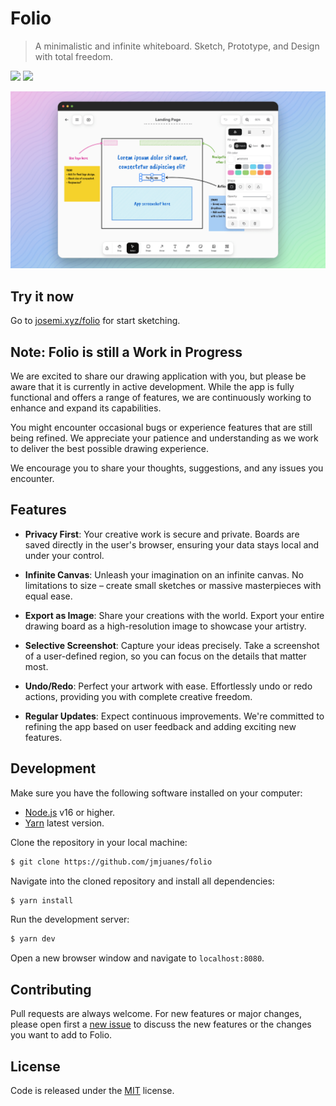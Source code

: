 # Folio

> A minimalistic and infinite whiteboard. Sketch, Prototype, and Design with total freedom.

![](https://badgen.net/github/license/jmjuanes/folio?labelColor=1d2734&color=21bf81)
![](https://badgen.net/badge/PRs/welcome/codecake?labelColor=1d2734&color=21bf81)

[![Folio Cover](./assets/folio-github-cover.png)](https://www.josemi.xyz/folio)

## Try it now

Go to [josemi.xyz/folio](https://www.josemi.xyz/folio) for start sketching.

## Note: Folio is still a Work in Progress

We are excited to share our drawing application with you, but please be aware that it is currently in active development. While the app is fully functional and offers a range of features, we are continuously working to enhance and expand its capabilities.

You might encounter occasional bugs or experience features that are still being refined. We appreciate your patience and understanding as we work to deliver the best possible drawing experience.

We encourage you to share your thoughts, suggestions, and any issues you encounter.

## Features

- **Privacy First**: Your creative work is secure and private. Boards are saved directly in the user's browser, ensuring your data stays local and under your control.

- **Infinite Canvas**: Unleash your imagination on an infinite canvas. No limitations to size – create small sketches or massive masterpieces with equal ease.

- **Export as Image**: Share your creations with the world. Export your entire drawing board as a high-resolution image to showcase your artistry.

- **Selective Screenshot**: Capture your ideas precisely. Take a screenshot of a user-defined region, so you can focus on the details that matter most.

- **Undo/Redo**: Perfect your artwork with ease. Effortlessly undo or redo actions, providing you with complete creative freedom.

- **Regular Updates**: Expect continuous improvements. We're committed to refining the app based on user feedback and adding exciting new features.

## Development

Make sure you have the following software installed on your computer: 

- [Node.js](https://nodejs.org) v16 or higher.
- [Yarn](https://classic.yarnpkg.com/lang/en/) latest version.

Clone the repository in your local machine:

```bash
$ git clone https://github.com/jmjuanes/folio
```

Navigate into the cloned repository and install all dependencies:

```bash
$ yarn install
```

Run the development server:

```bash
$ yarn dev
```

Open a new browser window and navigate to `localhost:8080`.

## Contributing

Pull requests are always welcome. For new features or major changes, please open first a [new issue](https://github.com/jmjuanes/folio/issues) to discuss the new features or the changes you want to add to Folio.

## License

Code is released under the [MIT](./LICENSE) license.
